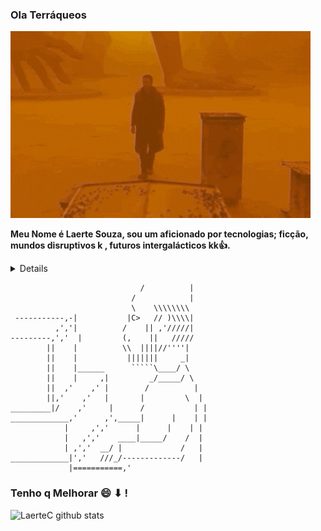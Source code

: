 ###  Ola Terráqueos  

![](Blade.gif)

**Meu Nome é Laerte Souza, sou um aficionado por tecnologias; ficção, mundos disruptivos k , futuros intergalácticos kk:+1:.**
 <details> Gosto muito da linguagem Java ,estudo à uns 2 anos e faço estágio desenvolvendo com Java Web. Embora aqui no meu GitHub possa ter linguagem de marcação e estilização, pois é imprescindível para o mundo web. A grande maioria dos repositórios são particulares , projetos pessoais, simples ou complexo mas com um pouco de atenção se tornam simples.</details>
 
 
 
 ```                           __________
                              /          |
                            /            |
                            \    \\\\\\\\
  -----------,-|           |C>   // )\\\\|
           ,','|          /    || ,'/////|
---------,','  |         (,    ||   /////
         ||    |          \\  ||||//''''|
         ||    |           |||||||     _|
         ||    |______      `````\____/ \
         ||    |     ,|         _/_____/ \
         ||  ,'    ,' |        /          |
         ||,'    ,'   |       |         \  |
_________|/    ,'     |      /           | |
_____________,'      ,',_____|      |    | |
             |     ,','      |      |    | |
             |   ,','    ____|_____/    /  |
             | ,','  __/ |             /   |
_____________|','   ///_/-------------/   |
              |===========,'
```


### Tenho q Melhorar 😄 ⬇ !
<img alt="LaerteC github stats" src="https://github-readme-stats.vercel.app/api?username=LaerteC&&show_icons=true&title_color=ffffff&icon_color=bb2acf&text_color=daf7dc&bg_color=151515" >


![]()
